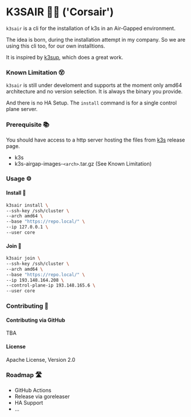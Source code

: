 # K3SAIR 🏴‍☠️️ ('Corsair')

`k3sair` is a cli for the installation of k3s in an Air-Gapped environment.

The idea is born, during the installation attempt in my company. So we are using this cli too, for our own installtions.

It is inspired by [k3sup](https://github.com/alexellis/k3sup), which does a great work.

### Known Limitation 😵

`k3sair` is still under develoment and supports at the moment only amd64 architecture and no version selection. It is
always the binary you provide.

And there is no HA Setup. The `install` command is for a single control plane server.

### Prerequisite 📚

You should have access to a http server hosting the files from [k3s](https://github.com/k3s-io/k3s) release page.

- k3s
- k3s-airgap-images-`<arch>`.tar.gz (See Known Limitation)

### Usage ⚙️

#### Install 💾

```bash
k3sair install \
--ssh-key /ssh/cluster \
--arch amd64 \
--base "https://repo.local/" \
--ip 127.0.0.1 \
--user core
```

#### Join 🚪

```bash
k3sair join \
--ssh-key /ssh/cluster \
--arch amd64 \
--base "https://repo.local/" \
--ip 193.148.164.208 \
--control-plane-ip 193.148.165.6 \
--user core
```

### Contributing 🤝

#### Contributing via GitHub

TBA

#### License

Apache License, Version 2.0

### Roadmap 🛣️

- GitHub Actions
- Release via goreleaser
- HA Support
- ...